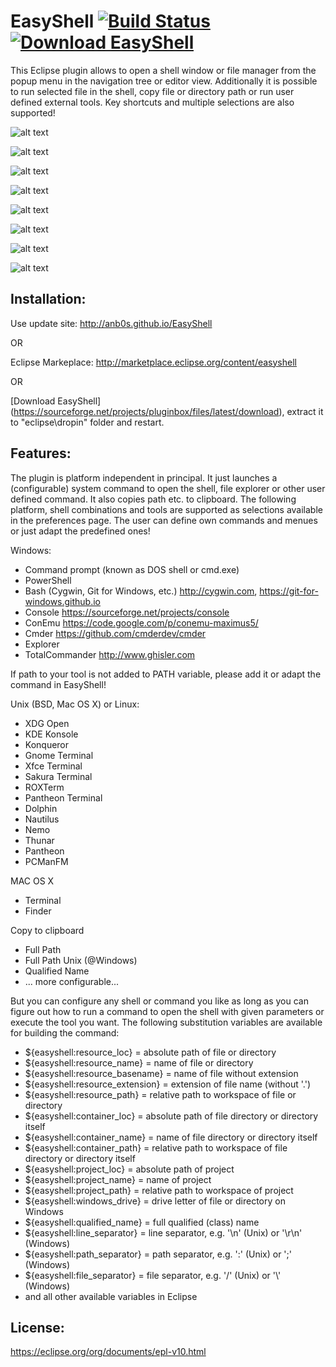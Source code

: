 # EasyShell [![Build Status](https://travis-ci.org/anb0s/EasyShell.svg)](https://travis-ci.org/anb0s/EasyShell) [![Download EasyShell](https://img.shields.io/sourceforge/dt/pluginbox.svg)](https://sourceforge.net/projects/pluginbox/files/latest/download)
This Eclipse plugin allows to open a shell window or file manager from the popup menu in the navigation tree or editor view. Additionally it is possible to run selected file in the shell, copy file or directory path or run user defined external tools. Key shortcuts and multiple selections are also supported!

![alt text](https://raw.githubusercontent.com/anb0s/EasyShell/master/site/images/EasyShell_2.0_context_menu_windows.png "Context Menu @ Windows")

![alt text](https://raw.githubusercontent.com/anb0s/EasyShell/master/site/images/EasyShell_2.0_popup_menu_windows.png "Popup Menu @ Windows (Alt+E)")

![alt text](https://raw.githubusercontent.com/anb0s/EasyShell/master/site/images/EasyShell_2.0_multi-selection_dialog_windows.png "Dialog for multiple tool selection @ Windows (Alt+Shift+E)")

![alt text](https://raw.githubusercontent.com/anb0s/EasyShell/master/site/images/EasyShell_2.0_preferences_menu.png "Preferences - Menu")

![alt text](https://raw.githubusercontent.com/anb0s/EasyShell/master/site/images/EasyShell_2.0_preferences_menu_new.png "Preferences - Menu 'New'")

![alt text](https://raw.githubusercontent.com/anb0s/EasyShell/master/site/images/EasyShell_2.0_preferences_menu_new_content_assist.png "Preferences - Menu 'New' with content assist")

![alt text](https://raw.githubusercontent.com/anb0s/EasyShell/master/site/images/EasyShell_2.0_preferences_command.png "Preferences - Command")

![alt text](https://raw.githubusercontent.com/anb0s/EasyShell/master/site/images/EasyShell_2.0_preferences_command_new.png "Preferences - Command 'New' with content assist")

Installation:
-------------
Use update site: http://anb0s.github.io/EasyShell

OR

Eclipse Markeplace: http://marketplace.eclipse.org/content/easyshell

OR

[Download EasyShell] (https://sourceforge.net/projects/pluginbox/files/latest/download), extract it to "eclipse\dropin" folder and restart.

Features:
---------

The plugin is platform independent in principal. It just launches a (configurable) system command to open the shell, file explorer or other user defined command. It also copies path etc. to clipboard. The following platform, shell combinations and tools are supported as selections available in the preferences page. The user can define own commands and menues or just adapt the predefined ones!

Windows:
- Command prompt (known as DOS shell or cmd.exe)
- PowerShell
- Bash (Cygwin, Git for Windows, etc.)
  http://cygwin.com, https://git-for-windows.github.io
- Console
  https://sourceforge.net/projects/console
- ConEmu 
  https://code.google.com/p/conemu-maximus5/
- Cmder
  https://github.com/cmderdev/cmder
- Explorer
- TotalCommander
  http://www.ghisler.com  

If path to your tool is not added to PATH variable, please add it or adapt the command in EasyShell!

Unix (BSD, Mac OS X) or Linux:
- XDG Open
- KDE Konsole
- Konqueror
- Gnome Terminal
- Xfce Terminal
- Sakura Terminal
- ROXTerm
- Pantheon Terminal
- Dolphin
- Nautilus
- Nemo
- Thunar
- Pantheon
- PCManFM

MAC OS X
 - Terminal
 - Finder

Copy to clipboard
 - Full Path
 - Full Path Unix (@Windows)
 - Qualified Name
 - ... more configurable...

But you can configure any shell or command you like as long as you can figure out how to run a command to open the shell with given
parameters or execute the tool you want. The following substitution variables are available for building the command:

- ${easyshell:resource_loc} = absolute path of file or directory
- ${easyshell:resource_name} = name of file or directory
- ${easyshell:resource_basename} = name of file without extension
- ${easyshell:resource_extension} = extension of file name (without '.')
- ${easyshell:resource_path} = relative path to workspace of file or directory
- ${easyshell:container_loc} = absolute path of file directory or directory itself
- ${easyshell:container_name} = name of file directory or directory itself
- ${easyshell:container_path} = relative path to workspace of file directory or directory itself
- ${easyshell:project_loc} = absolute path of project
- ${easyshell:project_name} = name of project
- ${easyshell:project_path} = relative path to workspace of project
- ${easyshell:windows_drive} = drive letter of file or directory on Windows
- ${easyshell:qualified_name} = full qualified (class) name
- ${easyshell:line_separator} = line separator, e.g. '\\n' (Unix) or '\\r\\n' (Windows)
- ${easyshell:path_separator} = path separator, e.g. ':' (Unix) or ';' (Windows)
- ${easyshell:file_separator} = file separator, e.g. '/' (Unix) or '\\' (Windows)
- and all other available variables in Eclipse

License:
--------
https://eclipse.org/org/documents/epl-v10.html
